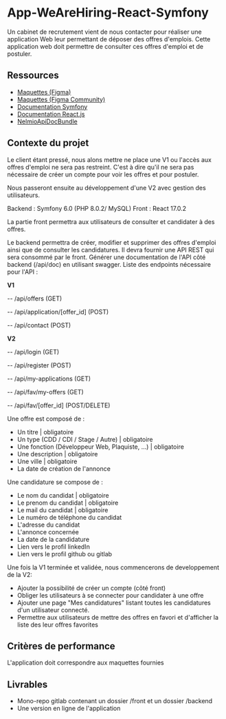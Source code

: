 # App-WeAreHiring-React-Symfony

Un cabinet de recrutement vient de nous contacter pour réaliser une application Web leur permettant de déposer des offres d'emplois. Cette application web doit permettre de consulter ces offres d'emploi et de postuler.

## Ressources

- [Maquettes (Figma)](https://www.figma.com/file/Qo3FvK0i36tAPGODNO8y2K/Wireframe-DEV-TRAINING-%22We-are-hiring%22?node-id=457069%3A448)
- [Maquettes (Figma Community)](https://www.figma.com/community/file/1078263396258070163)
- [Documentation Symfony](https://symfony.com/doc/current/index.html)
- [Documentation React.js](https://fr.reactjs.org/docs/getting-started.html)
- [NelmioApiDocBundle](https://symfony.com/bundles/NelmioApiDocBundle/current/index.html)

## Contexte du projet

Le client étant pressé, nous alons mettre ne place une V1 ou l'accès aux offres d'emploi ne sera pas restreint. C'est à dire qu'il ne sera pas nécessaire de créer un compte pour voir les offres et pour postuler.

Nous passeront ensuite au développement d'une V2 avec gestion des utilisateurs.

Backend : Symfony 6.0 (PHP 8.0.2/ MySQL) Front : React 17.0.2

La partie front permettra aux utilisateurs de consulter et candidater à des offres.

Le backend permettra de créer, modifier et supprimer des offres d'emploi ainsi que de consulter les candidatures. Il devra fournir une API REST qui sera consommé par le front. Générer une documentation de l'API côté backend (/api/doc) en utilisant swagger. Liste des endpoints nécessaire pour l'API :

**V1**

-- /api/offers (GET)

-- /api/application/[offer_id] (POST)

-- /api/contact (POST)

**V2**

-- /api/login (GET)

-- /api/register (POST)

-- /api/my-applications (GET)

-- /api/fav/my-offers (GET)

-- /api/fav/[offer_id] (POST/DELETE)

Une offre est composé de :

- Un titre | obligatoire
- Un type (CDD / CDI / Stage / Autre) | obligatoire
- Une fonction (Développeur Web, Plaquiste, ...) | obligatoire
- Une description | obligatoire
- Une ville | obligatoire
- La date de création de l'annonce

Une candidature se compose de :

- Le nom du candidat | obligatoire
- Le prenom du candidat | obligatoire
- Le mail du candidat | obligatoire
- Le numéro de téléphone du candidat
- L'adresse du candidat
- L'annonce concernée
- La date de la candidature
- Lien vers le profil linkedIn
- Lien vers le profil github ou gitlab

Une fois la V1 terminée et validée, nous commencerons de developpement de la V2:

- Ajouter la possibilité de créer un compte (côté front)
- Obliger les utilisateurs à se connecter pour candidater à une offre
- Ajouter une page "Mes candidatures" listant toutes les candidatures d'un utilisateur connecté.
- Permettre aux utilisateurs de mettre des offres en favori et d'afficher la liste des leur offres favorites

## Critères de performance

L'application doit correspondre aux maquettes fournies

## Livrables

- Mono-repo gitlab contenant un dossier /front et un dossier /backend
- Une version en ligne de l'application
